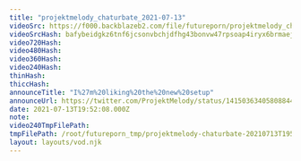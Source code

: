 ```yaml
---
title: "projektmelody_chaturbate_2021-07-13"
videoSrc: https://f000.backblazeb2.com/file/futureporn/projektmelody_chaturbate_2021-07-13.mp4
videoSrcHash: bafybeidgkz6tnf6jcsonvbchjdfhg43bonvw47rpsoap4iryx6brmaejde
video720Hash: 
video480Hash: 
video360Hash: 
video240Hash: 
thinHash: 
thiccHash: 
announceTitle: "I%27m%20liking%20the%20new%20setup"
announceUrl: https://twitter.com/ProjektMelody/status/1415036340580884482
date: 2021-07-13T19:52:08.000Z
note: 
video240TmpFilePath: 
tmpFilePath: /root/futureporn_tmp/projektmelody-chaturbate-20210713T195208Z.mp4
layout: layouts/vod.njk
---
```

